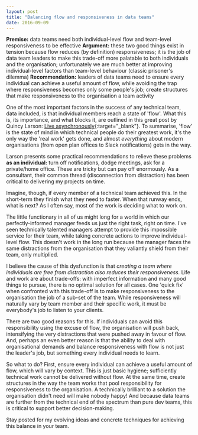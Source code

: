```yaml
---
layout: post
title: "Balancing flow and responsiveness in data teams"
date: 2016-09-09
---
```


**Premise:** data teams need both individual-level flow and team-level responsiveness to be effective
**Argument:** these two good things exist in tension because flow reduces (by definition) responsiveness; it is the job of data team leaders to make this trade-off more palatable to both individuals and the organisation; unfortunately we are much better at improving individual-level factors than team-level behaviour (classic prisoner's dilemma)
**Recommendation:** leaders of data teams need to ensure every individual can achieve a useful amount of flow, while avoiding the trap where responsiveness becomes only some people's job; create structures that make responsiveness to the organisation a team activity

One of the most important factors in the success of any technical team, data included, is that individual members reach a state of 'flow'. What this is, its importance, and what blocks it, are outlined in this great post by Quincy Larson: [Live asynchronously](https://medium.freecodecamp.com/live-asynchronously-c8e7172fe7ea#.2pw8yjrqz){:target="_blank"}. To summarise, 'flow' is the state of mind in which technical people do their greatest work, it's the only way the 'real work' gets done, and almost *everything* about modern organisations (from open plan offices to Slack notifications) gets in the way.

Larson presents some practical recommendations to relieve these problems **as an individual:** turn off notifications, dodge meetings, ask for a private/home office. These are tricky but can pay off enormously. As a consultant, their common thread (disconnection from distraction) has been critical to delivering my projects on time.

Imagine, though, if every member of a technical team achieved this. In the short-term they finish what they need to faster. When that runway ends, what is next? As I often say, most of the work is deciding what to work on.

The little functionary in all of us might long for a world in which our perfectly-informed manager feeds us just the right task, right on time. I've seen technically talented managers attempt to provide this impossible service for their team, while taking concrete actions to improve individual-level flow. This doesn't work in the long run because the manager faces the same distractions from the organisation that they valiantly shield from their team, only multiplied.

I believe the cause of this dysfunction is that *creating a team where individuals are free from distraction also reduces their responsiveness.* Life and work are about trade-offs: with imperfect information and many good things to pursue, there is no optimal solution for all cases. <!--- Don't solve the team's problem, more command-control from manager required, bad for everyone ---> One 'quick fix' when confronted with this trade-off is to make responsiveness to the organisation the job of a sub-set of the team. While responsiveness will naturally vary by team member and their specific work, it must be everybody's job to listen to your clients.

There are two good reasons for this. If individuals can avoid this responsibility using the excuse of flow, the organisation will push back, intensifying the very distractions that were pushed away in favour of flow. And, perhaps an even better reason is that the ability to deal with organisational demands and balance responsiveness with flow is not just the leader's job, but something every individual needs to learn.

So what to do? First, ensure every individual can achieve a useful amount of flow, which will vary by context. This is just basic hygiene; sufficiently technical work cannot be delivered without flow. At the same time, create structures in the way the team works that pool responsibility for responsiveness to the organisation. A technically brilliant to a solution the organisation didn't need will make nobody happy! And because data teams are further from the technical end of the spectrum than pure dev teams, this is critical to support better decision-making.

Stay posted for my evolving ideas and concrete techniques for achieving this balance in your team.
